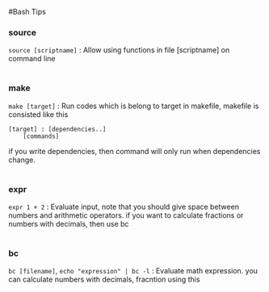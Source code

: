 #Bash Tips

### source
`source [scriptname]`
 : Allow using functions in file [scriptname] on command line 
<br><br>

### make
`make [target]`
 : Run codes which is belong to target in makefile,
makefile is consisted like this
``` 
[target] : [dependencies..]
	[commands]
```
if you write dependencies, then command will only run when dependencies change.
<br><br>

### expr
`expr 1 + 2`
 : Evaluate input, note that you should give space between numbers and arithmetic operators.
if you want to calculate fractions or numbers with decimals, then use bc
<br><br>

### bc
`bc [filename]`, `echo "expression" | bc -l`
 : Evaluate math expression. you can calculate numbers with decimals, fracntion using this
<br><br>
